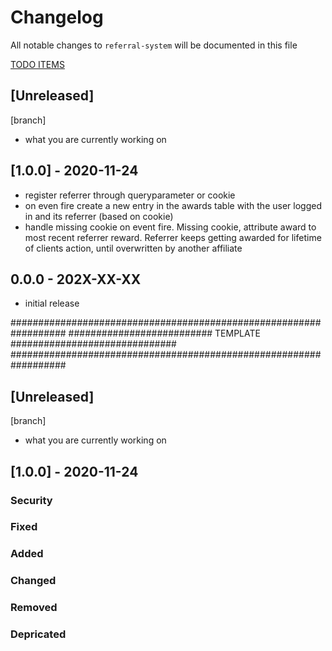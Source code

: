# Changelog

All notable changes to `referral-system` will be documented in this file

[TODO ITEMS](./docs/todo.md)

## [Unreleased] 
[branch]
- what you are currently working on
 
## [1.0.0] - 2020-11-24
* register referrer through queryparameter or cookie
* on even fire create a new entry in the awards table with the user logged in and its referrer (based on cookie)
* handle missing cookie on event fire. Missing cookie, attribute award to most recent referrer reward. 
    Referrer keeps getting awarded for lifetime of clients action, until overwritten by another affiliate 


## 0.0.0 - 202X-XX-XX

- initial release


##################################################################
########################## TEMPLATE ##############################
##################################################################

## [Unreleased] 
[branch]
- what you are currently working on
 
## [1.0.0] - 2020-11-24

### Security

### Fixed

### Added

### Changed

### Removed

### Depricated
